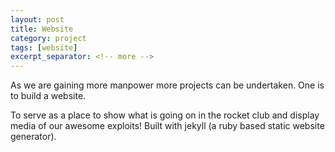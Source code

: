 ```yaml
---
layout: post
title: Website
category: project
tags: [website]
excerpt_separator: <!-- more -->
---
```


As we are gaining more manpower more projects can be undertaken. One is to build a website.

<!-- more -->

To serve as a place to show what is going on in the rocket club and display media of our awesome exploits! Built with jekyll (a ruby based static website generator).
